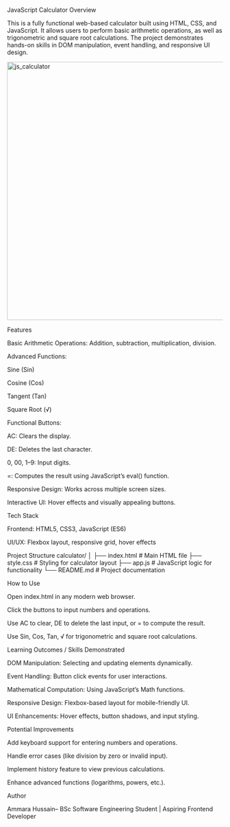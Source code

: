 JavaScript Calculator
Overview

This is a fully functional web-based calculator built using HTML, CSS, and JavaScript. It allows users to perform basic arithmetic operations, as well as trigonometric and square root calculations. The project demonstrates hands-on skills in DOM manipulation, event handling, and responsive UI design.

<img width="1366" height="603" alt="js_calculator" src="https://github.com/user-attachments/assets/c121efd7-f6a6-4e07-a891-df4eb442861b" />

Features

Basic Arithmetic Operations: Addition, subtraction, multiplication, division.

Advanced Functions:

Sine (Sin)

Cosine (Cos)

Tangent (Tan)

Square Root (√)

Functional Buttons:

AC: Clears the display.

DE: Deletes the last character.

0, 00, 1–9: Input digits.

=: Computes the result using JavaScript’s eval() function.

Responsive Design: Works across multiple screen sizes.

Interactive UI: Hover effects and visually appealing buttons.

Tech Stack

Frontend: HTML5, CSS3, JavaScript (ES6)

UI/UX: Flexbox layout, responsive grid, hover effects

Project Structure
calculator/
│
├── index.html          # Main HTML file
├── style.css           # Styling for calculator layout
├── app.js              # JavaScript logic for functionality
└── README.md           # Project documentation

How to Use

Open index.html in any modern web browser.

Click the buttons to input numbers and operations.

Use AC to clear, DE to delete the last input, or = to compute the result.

Use Sin, Cos, Tan, √ for trigonometric and square root calculations.

Learning Outcomes / Skills Demonstrated

DOM Manipulation: Selecting and updating elements dynamically.

Event Handling: Button click events for user interactions.

Mathematical Computation: Using JavaScript’s Math functions.

Responsive Design: Flexbox-based layout for mobile-friendly UI.

UI Enhancements: Hover effects, button shadows, and input styling.

Potential Improvements

Add keyboard support for entering numbers and operations.

Handle error cases (like division by zero or invalid input).

Implement history feature to view previous calculations.

Enhance advanced functions (logarithms, powers, etc.).

Author

Ammara Hussain– BSc Software Engineering Student | Aspiring Frontend Developer


